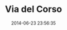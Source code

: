 --- 
layout: entry
category: notebook
excerpt:
title: Via del Corso
location: Rome, Italy
date_taken: April 2014
camera: Leica M9
lens: Leica Elmarit-M 28mm f/2.8 Asph
date: 2014-06-23 23:56:35
tags: [50 to 70 years, bw, corso, flash, man, pinstripe, suit, tie, walking, woman]
image: GRS-20140421-150732
---